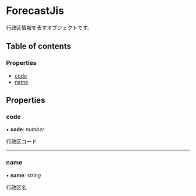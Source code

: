 # ForecastJis


行政区情報を表すオブジェクトです。

## Table of contents

### Properties

- [code](forecastjis.md#code)
- [name](forecastjis.md#name)

## Properties

### code

• **code**: *number*

行政区コード

___

### name

• **name**: *string*

行政区名
